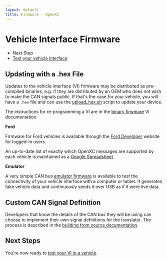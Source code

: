 ```yaml
---
layout: default
title: Firmware - OpenXC
---
```


<div class="page-header">
    <h1>Vehicle Interface Firmware</h1>
</div>

<div class="pull-right well">
    <ul class="nav nav-list">
        <li class="nav-header">Next Step</li>
        <li><a href="/vehicle-interface/testing.html">
            Test your vehicle interface <i class="icon-arrow-right"></i>
        </a></li>
    </p>
</div>

<div class="page-header">
    <h2>Updating with a .hex File</h2>
</div>

Updates to the vehicle interface (VI) firmware may be distributed as pre-compiled
binaries, e.g. if they are distributed by an OEM who does not wish to make the
CAN signals public. If that's the case for your vehicle, you will have a `.hex`
file and can use the [upload_hex.sh][] script to update your device.

The instructions for re-programming a VI are in the [binary
firwmare](http://openxcplatform.com/cantranslator/installation/binary.html) VI
documentation.

**Ford**

Firmware for Ford vehicles is available through the [Ford
Developer](https://developer.ford.com) website for logged-in users.

An up-to-date list of exactly which OpenXC messages are supported by each vehicle is maintained as a
[Google Spreadsheet](https://docs.google.com/spreadsheet/ccc?key=0Ajz-75u_7nEydFJxUG4yOVZ1NXJlcjNvdzdSTDdyY0E).

**Emulator**

A very simple CAN bus [emulator
firmware](http://openxcplatform.com.s3.amazonaws.com/openxc-canemulator-firmware.zip)
is available to test the connectivity of your vehicle interface with a computer
or tablet. It generates fake vehicle data and continuously sends it over USB as
if it were live data.

<div class="page-header">
    <h2>Custom CAN Signal Definition</h2>
</div>

Developers that know the details of the CAN bus they will be using can choose to
implement their own signal definitions for the translator. The process is
described in the [building from source
documentation](http://openxcplatform.com/cantranslator/installation/installation.html).

<div class="page-header">
<h2>Next Steps</h2>
</div>

You're now ready to [test your VI in a vehicle][testing].

[winavr]: http://winavr.sourceforge.net/
[upload_hex.sh]: https://github.com/openxc/cantranslator/blob/master/script/upload_hex.sh
[cantranslator]: https://github.com/openxc/cantranslator
[MPIDE]: https://github.com/chipKIT32/chipKIT32-MAX/downloads
[testing]: /vehicle-interface/testing.html
[Cygwin]: http://www.cygwin.com/
